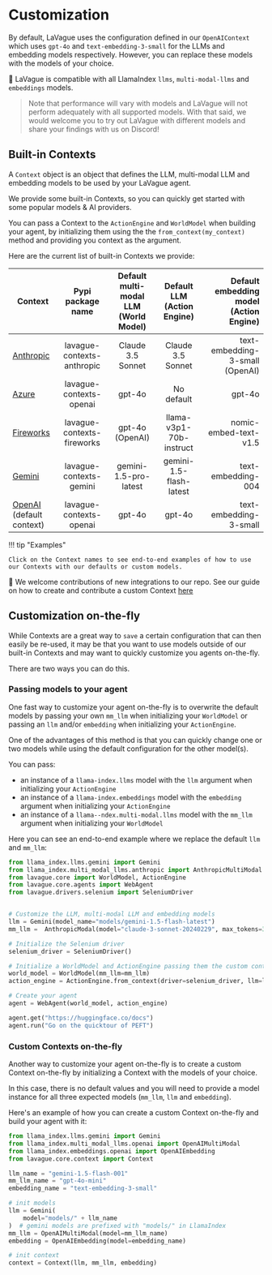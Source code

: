 # Customization

By default, LaVague uses the configuration defined in our `OpenAIContext` which uses `gpt-4o` and `text-embedding-3-small` for the LLMs and embedding models respectively. However, you can replace these models with the models of your choice.

🦙 LaVague is compatible with all LlamaIndex `llms`, `multi-modal-llms` and `embeddings` models.

> Note that performance will vary with models and LaVague will not perform adequately with all supported models. With that said, we would welcome you to try out LaVague with different models and share your findings with us on Discord!

## Built-in Contexts

A `Context` object is an object that defines the LLM, multi-modal LLM and embedding models to be used by your LaVague agent. 

We provide some built-in Contexts, so you can quickly get started with some popular models & AI providers.

You can pass a Context to the `ActionEngine` and `WorldModel` when building your agent, by initializing them using the the `from_context(my_context)` method and providing you context as the argument.

Here are the current list of built-in Contexts we provide:

| Context | Pypi package name | Default multi-modal LLM (World Model) | Default LLM (Action Engine) | Default embedding model (Action Engine) |
|----------------------|:-----------:|:-----------:|:------------:|------------:|
|  [Anthropic](../integrations/anthropic.md)   |  lavague-contexts-anthropic |  Claude 3.5 Sonnet    |    Claude 3.5 Sonnet      |    text-embedding-3-small (OpenAI)       |
|  [Azure](../integrations/azure.md)  | lavague-contexts-openai |   gpt-4o      |    No default      |    gpt-4o        | text-embedding-3-small |
|  [Fireworks](../integrations/fireworks.md)   | lavague-contexts-fireworks |   gpt-4o  (OpenAI)      |    llama-v3p1-70b-instruct      |   nomic-embed-text-v1.5        |
|  [Gemini](../integrations/gemini.md)   |  lavague-contexts-gemini |   gemini-1.5-pro-latest    |    gemini-1.5-flash-latest      |     text-embedding-004       |
|  [OpenAI](../integrations/openai.md) (default context)   | lavague-contexts-openai |    gpt-4o     |   gpt-4o       |     text-embedding-3-small      |

!!! tip "Examples"

    Click on the Context names to see end-to-end examples of how to use our Contexts with our defaults or custom models.

🤗 We welcome contributions of new integrations to our repo. See our guide on how to create and contribute a custom Context [here](../integrations/contribute.md)

## Customization on-the-fly

While Contexts are a great way to `save` a certain configuration that can then easily be re-used, it may be that you want to use models outside of our built-in Contexts and may want to quickly customize you agents on-the-fly.

There are two ways you can do this.

### Passing models to your agent

One fast way to customize your agent on-the-fly is to overwrite the default models by passing your own `mm_llm` when initializing your `WorldModel` or passing an `llm` and/or `embedding` when initializing your `ActionEngine`.

One of the advantages of this method is that you can quickly change one or two models while using the default configuration for the other model(s).

You can pass:

- an instance of a `llama-index.llms` model with the `llm` argument when initializing your `ActionEngine`
- an instance of a `llama-index.embeddings` model with the `embedding` argument when initializing your `ActionEngine`
- an instance of a `llama--ndex.multi-modal.llms` model with the `mm_llm` argument when initializing your `WorldModel`

Here you can see an end-to-end example where we replace the default `llm` and `mm_llm`:

```python
from llama_index.llms.gemini import Gemini
from llama_index.multi_modal_llms.anthropic import AnthropicMultiModal
from lavague.core import WorldModel, ActionEngine
from lavague.core.agents import WebAgent
from lavague.drivers.selenium import SeleniumDriver


# Customize the LLM, multi-modal LLM and embedding models
llm = Gemini(model_name="models/gemini-1.5-flash-latest")
mm_llm =  AnthropicModal(model="claude-3-sonnet-20240229", max_tokens=3000)

# Initialize the Selenium driver
selenium_driver = SeleniumDriver()

# Initialize a WorldModel and ActionEngine passing them the custom context
world_model = WorldModel(mm_llm=mm_llm)
action_engine = ActionEngine.from_context(driver=selenium_driver, llm=llm)

# Create your agent
agent = WebAgent(world_model, action_engine)

agent.get("https://huggingface.co/docs")
agent.run("Go on the quicktour of PEFT")
```

### Custom Contexts on-the-fly

Another way to customize your agent on-the-fly is to create a custom Context on-the-fly by initializing a Context with the models of your choice.

In this case, there is no default values and you will need to provide a model instance for all three expected models (`mm_llm`, `llm` and `embedding`).

Here's an example of how you can create a custom Context on-the-fly and build your agent with it:

```python
from llama_index.llms.gemini import Gemini
from llama_index.multi_modal_llms.openai import OpenAIMultiModal
from llama_index.embeddings.openai import OpenAIEmbedding
from lavague.core.context import Context

llm_name = "gemini-1.5-flash-001"
mm_llm_name = "gpt-4o-mini"
embedding_name = "text-embedding-3-small"

# init models
llm = Gemini(
    model="models/" + llm_name
)  # gemini models are prefixed with "models/" in LlamaIndex
mm_llm = OpenAIMultiModal(model=mm_llm_name)
embedding = OpenAIEmbedding(model=embedding_name)

# init context
context = Context(llm, mm_llm, embedding)
```
